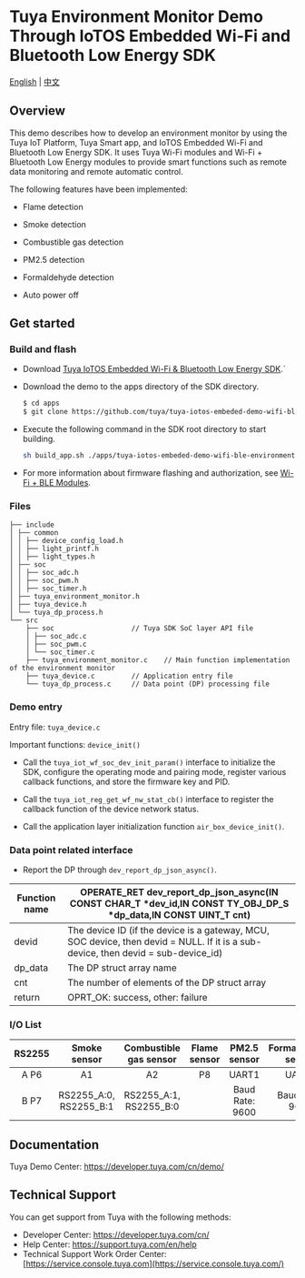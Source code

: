 # Tuya Environment Monitor Demo Through IoTOS Embedded Wi-Fi and Bluetooth Low Energy SDK

  [English](./README.md) | [中文](./README_zh.md) 

## Overview

This demo describes how to develop an environment monitor by using the Tuya IoT Platform, Tuya Smart app, and IoTOS Embedded Wi-Fi and Bluetooth Low Energy SDK. It uses Tuya Wi-Fi modules and Wi-Fi + Bluetooth Low Energy modules to provide smart functions such as remote data monitoring and remote automatic control.

The following features have been implemented:

  + Flame detection 

  + Smoke detection

  + Combustible gas detection

  + PM2.5 detection

  + Formaldehyde detection

  + Auto power off 

  

  ## Get started 

  ### Build and flash

  + Download [Tuya IoTOS Embedded Wi-Fi & Bluetooth Low Energy SDK](https://github.com/tuya/tuya-iotos-embeded-sdk-wifi-ble-bk7231t).` 

  + Download the demo to the apps directory of the SDK directory. 

    ```bash
    $ cd apps
    $ git clone https://github.com/tuya/tuya-iotos-embeded-demo-wifi-ble-environment-monitor
    ```

  + Execute the following command in the SDK root directory to start building.

    ```bash
    sh build_app.sh ./apps/tuya-iotos-embeded-demo-wifi-ble-environment-monitor tuya-iotos-embeded-demo-wifi-ble-environment-monitor 1.0.0 
    ```

  + For more information about firmware flashing and authorization, see [Wi-Fi + BLE Modules](https://developer.tuya.com/en/docs/iot/device-development/burn-and-authorization/burn-and-authorize-wifi-ble-modules?categoryId=864069). 


  ### Files

  ```
  ├── include
  │ ├── common
  │ │ ├── device_config_load.h
  │ │ ├── light_printf.h
  │ │ ├── light_types.h
  │ ├── soc
  │ │ ├── soc_adc.h
  │ │ ├── soc_pwm.h
  │ │ ├── soc_timer.h
  │ ├── tuya_environment_monitor.h
  │ ├── tuya_device.h
  │ └── tuya_dp_process.h
  └── src
      ├── soc 					// Tuya SDK SoC layer API file
      │ ├── soc_adc.c
      │ ├── soc_pwm.c
      │ └── soc_timer.c
      ├── tuya_environment_monitor.c	// Main function implementation of the environment monitor
      ├── tuya_device.c 		// Application entry file
      └── tuya_dp_process.c 	// Data point (DP) processing file
  ```

  
### Demo entry

Entry file: `tuya_device.c`

Important functions: `device_init()`

+ Call the `tuya_iot_wf_soc_dev_init_param()` interface to initialize the SDK, configure the operating mode and pairing mode, register various callback functions, and store the firmware key and PID.

+ Call the `tuya_iot_reg_get_wf_nw_stat_cb()` interface to register the callback function of the device network status.

+ Call the application layer initialization function `air_box_device_init()`.

  

### Data point related interface

+ Report the DP through `dev_report_dp_json_async()`.

| Function name | OPERATE_RET dev_report_dp_json_async(IN CONST CHAR_T *dev_id,IN CONST TY_OBJ_DP_S *dp_data,IN CONST UINT_T cnt) |
| ------------- | ------------------------------------------------------------ |
| devid         | The device ID (if the device is a gateway, MCU, SOC device, then devid = NULL. If it is a sub-device, then devid = sub-device_id) |
| dp_data       | The DP struct array name                                      |
| cnt           | The number of elements of the DP struct array      |
| return        | OPRT_OK: success, other: failure                              |

  

  ### I/O List 

| RS2255 |      Smoke sensor      | Combustible gas sensor | Flame sensor |  PM2.5 sensor   | Formaldehyde sensor | Power off |
| :----: | :--------------------: | :--------------------: | :----------: | :-------------: | :-----------------: | :-----------: |
|  A P6  |           A1           |           A2           |      P8      |      UART1      |        UART2        |      P24      |
|  B P7  | RS2255_A:0, RS2255_B:1 | RS2255_A:1, RS2255_B:0 |              | Baud Rate: 9600 |   Baud Rate: 9600   |               |

  

  ## Documentation

  Tuya Demo Center: https://developer.tuya.com/cn/demo/
  

  ## Technical Support

  You can get support from Tuya with the following methods:

  - Developer Center: https://developer.tuya.com/cn/
  - Help Center: https://support.tuya.com/en/help
  - Technical Support Work Order Center: [https://service.console.tuya.com](https://service.console.tuya.com/) 
